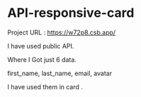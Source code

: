 # API-responsive-card

Project URL : https://w72p8.csb.app/

I have used public API.

Where I Got just 6 data.

first_name, last_name, email, avatar

I have used them in card .
